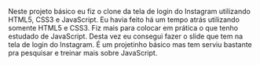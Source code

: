 Neste projeto básico eu fiz o clone da tela de login do Instagram utilizando HTML5, CSS3 e JavaScript. Eu havia feito há um tempo atrás utilizando somente HTML5 e CSS3. Fiz mais para colocar em prática o que tenho estudado de JavaScript. Desta vez eu consegui fazer o slide que tem na tela de login do Instagram. É um projetinho básico mas tem serviu bastante pra pesquisar e treinar mais sobre JavaScript.